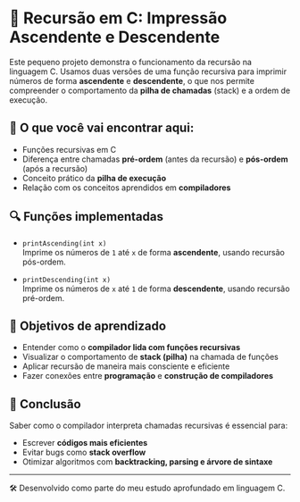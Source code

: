 # 🔁 Recursão em C: Impressão Ascendente e Descendente

Este pequeno projeto demonstra o funcionamento da recursão na linguagem C. Usamos duas versões de uma função recursiva para imprimir números de forma **ascendente** e **descendente**, o que nos permite compreender o comportamento da **pilha de chamadas** (stack) e a ordem de execução.

## 📌 O que você vai encontrar aqui:

- Funções recursivas em C
- Diferença entre chamadas **pré-ordem** (antes da recursão) e **pós-ordem** (após a recursão)
- Conceito prático da **pilha de execução**
- Relação com os conceitos aprendidos em **compiladores**

## 🔍 Funções implementadas

- `printAscending(int x)`  
  Imprime os números de `1` até `x` de forma **ascendente**, usando recursão pós-ordem.

- `printDescending(int x)`  
  Imprime os números de `x` até `1` de forma **descendente**, usando recursão pré-ordem.

## 🎯 Objetivos de aprendizado

- Entender como o **compilador lida com funções recursivas**
- Visualizar o comportamento de **stack (pilha)** na chamada de funções
- Aplicar recursão de maneira mais consciente e eficiente
- Fazer conexões entre **programação** e **construção de compiladores**

## 🧠 Conclusão

Saber como o compilador interpreta chamadas recursivas é essencial para:

- Escrever **códigos mais eficientes**
- Evitar bugs como **stack overflow**
- Otimizar algoritmos com **backtracking, parsing e árvore de sintaxe**

---

🛠 Desenvolvido como parte do meu estudo aprofundado em linguagem C.
